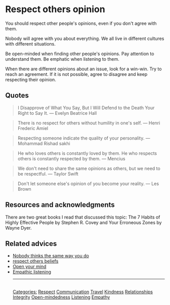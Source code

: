 # Respect others opinion

You should respect other people's opinions, even if you don't agree with them.

Nobody will agree with you about everything. We all live in different cultures with different situations.

Be open-minded when finding other people's opinions. Pay attention to understand them. Be emphatic when listening to them.

When there are different opinions about an issue, look for a win-win. Try to reach an agreement. If it is not possible, agree to disagree and keep respecting their opinion.

## Quotes

> I Disapprove of What You Say, But I Will Defend to the Death Your Right to Say It. — Evelyn Beatrice Hall

> There is no respect for others without humility in one's self. — Henri Frederic Amiel

> Respecting someone indicate the quality of your personality. — Mohammad Rishad sakhi

> He who loves others is constantly loved by them. He who respects others is constantly respected by them. — Mencius

> We don't need to share the same opinions as others, but we need to be respectful. — Taylor Swift

> Don't let someone else's opinion of you become your reality. — Les Brown

## Resources and acknowledgments

There are two great books I read that discussed this topic: The 7 Habits of Highly Effective People by Stephen R. Covey and Your Erroneous Zones by Wayne Dyer.

## Related advices

- [Nobody thinks the same way you do](../Nobody%20thinks%20the%20same%20way%20you%20do/index.md)
- [respect others beliefs](../Respect%20others%20beliefs/index.md)
- [Open your mind](../Open%20your%20mind/index.md)
- [Empathic listening](../Empathic%20listening/index.md)<hr/><br/>[Categories:](../Categories/index.md) [Respect](../Categories/Respect.md) [Communication](../Categories/Communication.md) [Travel](../Categories/Travel.md) [Kindness](../Categories/Kindness.md) [Relationships](../Categories/Relationships.md) [Integrity](../Categories/Integrity.md) [Open-mindedness](../Categories/Open-mindedness.md) [Listening](../Categories/Listening.md) [Empathy](../Categories/Empathy.md)